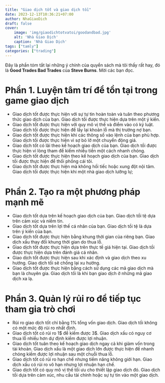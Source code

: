 ```yaml
---
title: "Giao dịch tốt và giao dịch tồi"
date: 2023-12-13T10:36:21+07:00
author: NhaGiaoDich
draft: false
cover:
    image: 'img/giaodichtotvatoi/goodandbad.jpg'
    alt: 'Nhà Giao Dịch'
    caption: 'Nhà Giao Dịch'
tags: ["tamly"]
categories: ["trading"]
---
```


Đây là phần tóm tắt lại những ý chính của quyển sách mà tôi thấy rất hay, đó là **Good Trades Bad Trades** của  **Steve Burns**. Mời các bạn đọc.

# Phần 1. Luyện tâm trí để tồn tại trong game giao dịch

- Giao dịch tốt được thực hiện với sự tự tin hoàn toàn và tuân theo phương thức giao dịch của bạn. Giao dịch tồi được thực hiện dựa trên một ý kiến.
- Giao dịch tốt được thực hiện với quy mô vị thế và điểm vào có kỷ luật. Giao dịch tồi được thực hiện để lấy lại khoản lỗ mà thị trường nợ bạn.
- Giao dịch tốt được thực hiện khi các thông số vào lệnh của bạn phù hợp. Giao dịch tồi được thực hiện vì sợ bỏ lỡ một chuyển động giá.
- Giao dịch tốt có lãi theo kế hoạch giao dịch của bạn. Giao dịch tồi được thực hiện vì lòng tham để kiếm nhiều tiền một cách nhanh chóng.
- Giao dịch tốt được thực hiện theo kế hoạch giao dịch của bạn. Giao dịch tồi được thực hiện để thổi phồng cái tôi.
- Giao dịch tốt được thực hiện mà không hối tiếc hoặc xung đột nội tâm. Giao dịch tồi được thực hiện khi một nhà giao dịch lưỡng lự;

# Phần 2. Tạo ra một phương pháp mạnh mẽ
- Giao dịch tốt dựa trên kế hoạch giao dịch của bạn. Giao dịch tồi tệ dựa trên cảm xúc và niềm tin.
- Giao dịch tốt dựa trên lợi thế cá nhân của bạn. Giao dịch tồi tệ là dựa trên ý kiến của bạn.
- Giao dịch tốt được thực hiện bằng khung thời gian của riêng bạn. Giao dịch xấu thay đổi khung thời gian do thua lỗ.
- Giao dịch tốt được thực hiện dựa trên thực tế giá hiện tại. Giao dịch tồi được thực hiện dựa trên đánh giá cá nhân.
- Giao dịch tốt được thực hiện sau khi xác định và giao dịch theo xu hướng. Giao dịch tồi sẽ chống lại xu hướng.
- Giao dịch tốt được thực hiện bằng cách sử dụng các mã giao dịch mà bạn là chuyên gia. Giao dịch tồi là khi bạn giao dịch ở những mã giao dịch xa lạ.

# Phần 3. Quản lý rủi ro để tiếp tục tham gia trò chơi
- Rủi ro giao dịch tốt chỉ bằng 1% tổng vốn giao dịch. Giao dịch tồi không có một mức độ rủi ro nhất định.
- Giao dịch tốt có rủi ro 1$ để kiếm được 3$. Giao dịch xấu có nguy cơ thua lỗ nhiều hơn dự định kiếm được lợi nhuận.
- Giao dịch tốt tuân theo kế hoạch giao dịch ngay cả khi giảm vốn trong tài khoản. Giao dịch xấu là một giao dịch lớn được thực hiện để nhanh chóng kiếm được lợi nhuận sau một chuỗi thua lỗ.
- Giao dịch tốt có rủi ro hạn chế nhưng tiềm năng không giới hạn. Giao dịch xấu có rủi ro vô hạn nhưng lợi nhuận hạn chế.
- Giao dịch tốt có quy mô vị thế tối ưu cho thiết lập giao dịch đó. Giao dịch tồi dựa trên cảm xúc, nhu cầu tài chính hoặc sự tự tin vào một giao dịch.

